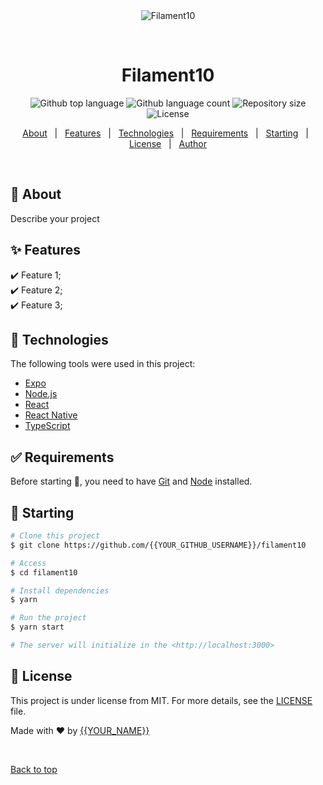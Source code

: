 <div align="center" id="top"> 
  <img src="./.github/app.gif" alt="Filament10" />

  &#xa0;

  <!-- <a href="https://filament10.netlify.app">Demo</a> -->
</div>

<h1 align="center">Filament10</h1>

<p align="center">
  <img alt="Github top language" src="https://img.shields.io/github/languages/top/{{YOUR_GITHUB_USERNAME}}/filament10?color=56BEB8">

  <img alt="Github language count" src="https://img.shields.io/github/languages/count/{{YOUR_GITHUB_USERNAME}}/filament10?color=56BEB8">

  <img alt="Repository size" src="https://img.shields.io/github/repo-size/{{YOUR_GITHUB_USERNAME}}/filament10?color=56BEB8">

  <img alt="License" src="https://img.shields.io/github/license/{{YOUR_GITHUB_USERNAME}}/filament10?color=56BEB8">

  <!-- <img alt="Github issues" src="https://img.shields.io/github/issues/{{YOUR_GITHUB_USERNAME}}/filament10?color=56BEB8" /> -->

  <!-- <img alt="Github forks" src="https://img.shields.io/github/forks/{{YOUR_GITHUB_USERNAME}}/filament10?color=56BEB8" /> -->

  <!-- <img alt="Github stars" src="https://img.shields.io/github/stars/{{YOUR_GITHUB_USERNAME}}/filament10?color=56BEB8" /> -->
</p>

<!-- Status -->

<!-- <h4 align="center"> 
	🚧  Filament10 🚀 Under construction...  🚧
</h4> 

<hr> -->

<p align="center">
  <a href="#dart-about">About</a> &#xa0; | &#xa0; 
  <a href="#sparkles-features">Features</a> &#xa0; | &#xa0;
  <a href="#rocket-technologies">Technologies</a> &#xa0; | &#xa0;
  <a href="#white_check_mark-requirements">Requirements</a> &#xa0; | &#xa0;
  <a href="#checkered_flag-starting">Starting</a> &#xa0; | &#xa0;
  <a href="#memo-license">License</a> &#xa0; | &#xa0;
  <a href="https://github.com/{{YOUR_GITHUB_USERNAME}}" target="_blank">Author</a>
</p>

<br>

## :dart: About ##

Describe your project

## :sparkles: Features ##

:heavy_check_mark: Feature 1;\
:heavy_check_mark: Feature 2;\
:heavy_check_mark: Feature 3;

## :rocket: Technologies ##

The following tools were used in this project:

- [Expo](https://expo.io/)
- [Node.js](https://nodejs.org/en/)
- [React](https://pt-br.reactjs.org/)
- [React Native](https://reactnative.dev/)
- [TypeScript](https://www.typescriptlang.org/)

## :white_check_mark: Requirements ##

Before starting :checkered_flag:, you need to have [Git](https://git-scm.com) and [Node](https://nodejs.org/en/) installed.

## :checkered_flag: Starting ##

```bash
# Clone this project
$ git clone https://github.com/{{YOUR_GITHUB_USERNAME}}/filament10

# Access
$ cd filament10

# Install dependencies
$ yarn

# Run the project
$ yarn start

# The server will initialize in the <http://localhost:3000>
```

## :memo: License ##

This project is under license from MIT. For more details, see the [LICENSE](LICENSE.md) file.


Made with :heart: by <a href="https://github.com/{{YOUR_GITHUB_USERNAME}}" target="_blank">{{YOUR_NAME}}</a>

&#xa0;

<a href="#top">Back to top</a>

